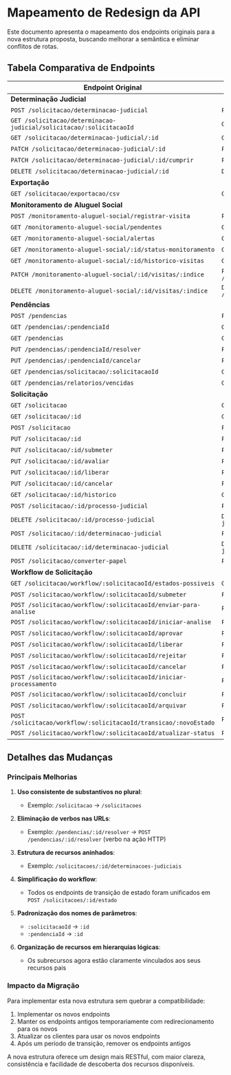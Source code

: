 # Mapeamento de Redesign da API

Este documento apresenta o mapeamento dos endpoints originais para a nova estrutura proposta, buscando melhorar a semântica e eliminar conflitos de rotas.

## Tabela Comparativa de Endpoints

| Endpoint Original | Novo Endpoint | Alteração |
|-------------------|---------------|-----------|
| **Determinação Judicial** |  |  |
| `POST /solicitacao/determinacao-judicial` | `POST /determinacoes-judiciais` | Sim |
| `GET /solicitacao/determinacao-judicial/solicitacao/:solicitacaoId` | `GET /solicitacoes/:id/determinacoes-judiciais` | Sim |
| `GET /solicitacao/determinacao-judicial/:id` | `GET /determinacoes-judiciais/:id` | Sim |
| `PATCH /solicitacao/determinacao-judicial/:id` | `PUT /determinacoes-judiciais/:id` | Sim |
| `PATCH /solicitacao/determinacao-judicial/:id/cumprir` | `POST /determinacoes-judiciais/:id/cumprimento` | Sim |
| `DELETE /solicitacao/determinacao-judicial/:id` | `DELETE /determinacoes-judiciais/:id` | Sim |
| **Exportação** |  |  |
| `GET /solicitacao/exportacao/csv` | `GET /exportacoes/solicitacoes/csv` | Sim |
| **Monitoramento de Aluguel Social** |  |  |
| `POST /monitoramento-aluguel-social/registrar-visita` | `POST /solicitacoes/:id/monitoramentos` | Sim |
| `GET /monitoramento-aluguel-social/pendentes` | `GET /monitoramentos/pendentes` | Sim |
| `GET /monitoramento-aluguel-social/alertas` | `GET /monitoramentos/alertas` | Sim |
| `GET /monitoramento-aluguel-social/:id/status-monitoramento` | `GET /solicitacoes/:id/monitoramentos/status` | Sim |
| `GET /monitoramento-aluguel-social/:id/historico-visitas` | `GET /solicitacoes/:id/monitoramentos` | Sim |
| `PATCH /monitoramento-aluguel-social/:id/visitas/:indice` | `PUT /solicitacoes/:id/monitoramentos/:monitoramentoId` | Sim |
| `DELETE /monitoramento-aluguel-social/:id/visitas/:indice` | `DELETE /solicitacoes/:id/monitoramentos/:monitoramentoId` | Sim |
| **Pendências** |  |  |
| `POST /pendencias` | `POST /pendencias` | Não |
| `GET /pendencias/:pendenciaId` | `GET /pendencias/:id` | Sim |
| `GET /pendencias` | `GET /pendencias` | Não |
| `PUT /pendencias/:pendenciaId/resolver` | `POST /pendencias/:id/resolver` | Sim |
| `PUT /pendencias/:pendenciaId/cancelar` | `POST /pendencias/:id/cancelar` | Sim |
| `GET /pendencias/solicitacao/:solicitacaoId` | `GET /solicitacoes/:id/pendencias` | Sim |
| `GET /pendencias/relatorios/vencidas` | `GET /pendencias/relatorios/vencidas` | Não |
| **Solicitação** |  |  |
| `GET /solicitacao` | `GET /solicitacoes` | Sim |
| `GET /solicitacao/:id` | `GET /solicitacoes/:id` | Sim |
| `POST /solicitacao` | `POST /solicitacoes` | Sim |
| `PUT /solicitacao/:id` | `PUT /solicitacoes/:id` | Sim |
| `PUT /solicitacao/:id/submeter` | `POST /solicitacoes/:id/estado` | Sim |
| `PUT /solicitacao/:id/avaliar` | `POST /solicitacoes/:id/estado` | Sim |
| `PUT /solicitacao/:id/liberar` | `POST /solicitacoes/:id/estado` | Sim |
| `PUT /solicitacao/:id/cancelar` | `POST /solicitacoes/:id/estado` | Sim |
| `GET /solicitacao/:id/historico` | `GET /solicitacoes/:id/historico` | Sim |
| `POST /solicitacao/:id/processo-judicial` | `POST /solicitacoes/:id/processos-judiciais` | Sim |
| `DELETE /solicitacao/:id/processo-judicial` | `DELETE /solicitacoes/:id/processos-judiciais/:procId` | Sim |
| `POST /solicitacao/:id/determinacao-judicial` | `POST /solicitacoes/:id/determinacoes-judiciais` | Sim |
| `DELETE /solicitacao/:id/determinacao-judicial` | `DELETE /solicitacoes/:id/determinacoes-judiciais/:detId` | Sim |
| `POST /solicitacao/converter-papel` | `POST /solicitacoes/conversoes-papel` | Sim |
| **Workflow de Solicitação** |  |  |
| `GET /solicitacao/workflow/:solicitacaoId/estados-possiveis` | `GET /solicitacoes/:id/estado/possiveis` | Sim |
| `POST /solicitacao/workflow/:solicitacaoId/submeter` | `POST /solicitacoes/:id/estado` | Sim |
| `POST /solicitacao/workflow/:solicitacaoId/enviar-para-analise` | `POST /solicitacoes/:id/estado` | Sim |
| `POST /solicitacao/workflow/:solicitacaoId/iniciar-analise` | `POST /solicitacoes/:id/estado` | Sim |
| `POST /solicitacao/workflow/:solicitacaoId/aprovar` | `POST /solicitacoes/:id/estado` | Sim |
| `POST /solicitacao/workflow/:solicitacaoId/liberar` | `POST /solicitacoes/:id/estado` | Sim |
| `POST /solicitacao/workflow/:solicitacaoId/rejeitar` | `POST /solicitacoes/:id/estado` | Sim |
| `POST /solicitacao/workflow/:solicitacaoId/cancelar` | `POST /solicitacoes/:id/estado` | Sim |
| `POST /solicitacao/workflow/:solicitacaoId/iniciar-processamento` | `POST /solicitacoes/:id/estado` | Sim |
| `POST /solicitacao/workflow/:solicitacaoId/concluir` | `POST /solicitacoes/:id/estado` | Sim |
| `POST /solicitacao/workflow/:solicitacaoId/arquivar` | `POST /solicitacoes/:id/estado` | Sim |
| `POST /solicitacao/workflow/:solicitacaoId/transicao/:novoEstado` | `POST /solicitacoes/:id/estado` | Sim |
| `POST /solicitacao/workflow/:solicitacaoId/atualizar-status` | `POST /solicitacoes/:id/estado` | Sim |

## Detalhes das Mudanças

### Principais Melhorias

1. **Uso consistente de substantivos no plural**:
   - Exemplo: `/solicitacao` → `/solicitacoes`

2. **Eliminação de verbos nas URLs**:
   - Exemplo: `/pendencias/:id/resolver` → `POST /pendencias/:id/resolver` (verbo na ação HTTP)

3. **Estrutura de recursos aninhados**:
   - Exemplo: `/solicitacoes/:id/determinacoes-judiciais`

4. **Simplificação do workflow**:
   - Todos os endpoints de transição de estado foram unificados em `POST /solicitacoes/:id/estado`

5. **Padronização dos nomes de parâmetros**:
   - `:solicitacaoId` → `:id`
   - `:pendenciaId` → `:id`

6. **Organização de recursos em hierarquias lógicas**:
   - Os subrecursos agora estão claramente vinculados aos seus recursos pais

### Impacto da Migração

Para implementar esta nova estrutura sem quebrar a compatibilidade:

1. Implementar os novos endpoints
2. Manter os endpoints antigos temporariamente com redirecionamento para os novos
3. Atualizar os clientes para usar os novos endpoints
4. Após um período de transição, remover os endpoints antigos

A nova estrutura oferece um design mais RESTful, com maior clareza, consistência e facilidade de descoberta dos recursos disponíveis.
